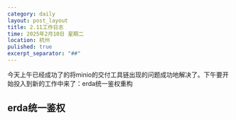 ```yaml
---
category: daily
layout: post_layout
title: 2.11工作日志
time: 2025年2月10日 星期二
location: 杭州
pulished: true
excerpt_separator: "##"
---
```


今天上午已经成功了的将minio的交付工具链出现的问题成功地解决了。下午要开始投入到新的工作中来了：erda统一鉴权重构

## erda统一鉴权

